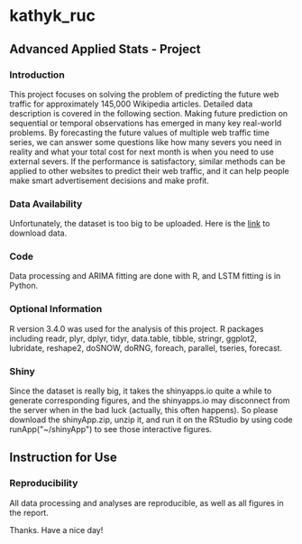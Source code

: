 # kathyk_ruc
## Advanced Applied Stats - Project
### Introduction
This project focuses on solving the problem of predicting the future web traffic for approximately 145,000 Wikipedia articles. Detailed data description is covered in the following section. Making future prediction on sequential or temporal observations has emerged in many key real-world problems. By forecasting the future values of multiple web traffic time series, we can answer some questions like how many severs you need in reality and what your total cost for next month is when you need to use external severs. If the performance is satisfactory, similar methods can be applied to other websites to predict their web traffic, and it can help people make smart advertisement decisions and make profit.

### Data Availability
Unfortunately, the dataset is too big to be uploaded. Here is the [link](https://www.kaggle.com/c/web-traffic-time-series-forecasting/data) to download data. 

### Code
Data processing and ARIMA fitting are done with R, and LSTM fitting is in Python.

### Optional Information
R version 3.4.0 was used for the analysis of this project. R packages including readr, plyr, dplyr, tidyr, data.table, tibble, stringr, ggplot2, lubridate, reshape2, doSNOW, doRNG, foreach, parallel, tseries, forecast.

### Shiny
Since the dataset is really big, it takes the shinyapps.io quite a while to generate corresponding figures, and the shinyapps.io may disconnect from the server when in the bad luck (actually, this often happens). So please download the shinyApp.zip, unzip it, and run it on the RStudio by using code runApp("~/shinyApp") to see those interactive figures. 

## Instruction for Use
### Reproducibility
All data processing and analyses are reproducible, as well as all figures in the report.

Thanks. Have a nice day!
